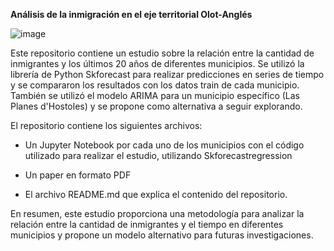 **Análisis de la inmigración en el eje territorial Olot-Anglés**

![image](https://user-images.githubusercontent.com/116547782/231174297-270b7213-0405-482e-9f65-6c552ba0c50a.png)


Este repositorio contiene un estudio sobre la relación entre la cantidad de inmigrantes y los últimos 20 años de diferentes municipios. Se utilizó la librería de Python Skforecast para realizar predicciones en series de tiempo y se compararon los resultados con los datos train de cada municipio. También se utilizó el modelo ARIMA para un municipio específico (Las Planes d'Hostoles) y se propone como alternativa a seguir explorando.

El repositorio contiene los siguientes archivos:

- Un Jupyter Notebook por cada uno de los municipios con el código utilizado para realizar el estudio, utilizando Skforecastregression

- Un paper en formato PDF

- El archivo README.md que explica el contenido del repositorio.

En resumen, este estudio proporciona una metodología para analizar la relación entre la cantidad de inmigrantes y el tiempo en diferentes municipios y propone un modelo alternativo para futuras investigaciones.
